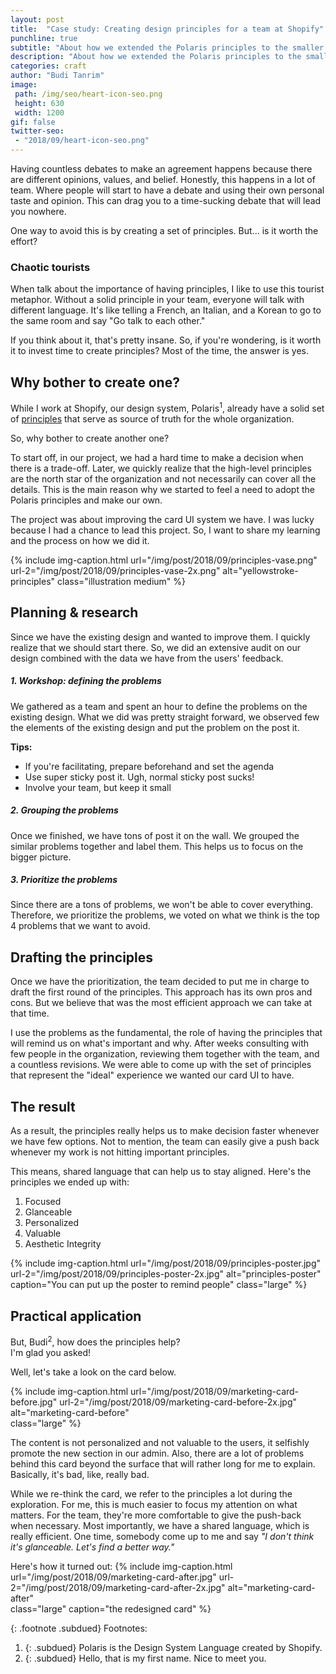 ```yaml
---
layout: post
title:  "Case study: Creating design principles for a team at Shopify"
punchline: true
subtitle: "About how we extended the Polaris principles to the smaller context in my project at Shopify."
description: "About how we extended the Polaris principles to the smaller context in my project at Shopify."
categories: craft
author: "Budi Tanrim"
image:
 path: /img/seo/heart-icon-seo.png
 height: 630
 width: 1200
gif: false
twitter-seo: 
 - "2018/09/heart-icon-seo.png"
---
```


Having countless debates to make an agreement happens because there are different opinions, values, and belief. Honestly, this happens in a lot of team. Where people will start to have a debate and using their own personal taste and opinion. This can drag you to a time-sucking debate that will lead you nowhere.

One way to avoid this is by creating a set of principles.
But... is it worth the effort?

### Chaotic tourists
When talk about the importance of having principles, I like to use this tourist metaphor. Without a solid principle in your team, everyone will talk with different language. It's like telling a French, an Italian, and a Korean to go to the same room and say "Go talk to each other." 

If you think about it, that's pretty insane. So, if you're wondering, is it worth it to invest time to create principles? Most of the time, the answer is yes.

## Why bother to create one?
While I work at Shopify, our design system, Polaris<sup>1</sup>, already have a solid set of [principles][polaris-principles] that serve as source of truth for the whole organization.

So, why bother to create another one?

To start off, in our project, we had a hard time to make a decision when there is a trade-off. Later, we quickly realize that the high-level principles are the north star of the organization and not necessarily can cover all the details. This is the main reason why we started to feel a need to adopt the Polaris principles and make our own.

The project was about improving the card UI system we have. I was lucky because I had a chance to lead this project. So, I want to share my learning and the process on how we did it.

{% include img-caption.html 
url="/img/post/2018/09/principles-vase.png" 
url-2="/img/post/2018/09/principles-vase-2x.png" 
alt="yellowstroke-principles" 
class="illustration medium" %}

## Planning & research
Since we have the existing design and wanted to improve them. I quickly realize that we should start there. So, we did an extensive audit on our design combined with the data we have from the users' feedback.

##### 1. Workshop: defining the problems
We gathered as a team and spent an hour to define the problems on the existing design. What we did was pretty straight forward, we observed few the elements of the existing design and put the problem on the post it.

**Tips:**
- If you're facilitating, prepare beforehand and set the agenda
- Use super sticky post it. Ugh, normal sticky post sucks!
- Involve your team, but keep it small

##### 2. Grouping the problems
Once we finished, we have tons of post it on the wall. We grouped the similar problems together and label them. This helps us to focus on the bigger picture.

##### 3. Prioritize the problems
Since there are a tons of problems, we won't be able to cover everything. Therefore, we prioritize the problems, we voted on what we think is the top 4 problems that we want to avoid.

## Drafting the principles
Once we have the prioritization, the team decided to put me in charge to draft the first round of the principles. This approach has its own pros and cons. But we believe that was the most efficient approach we can take at that time.

I use the problems as the fundamental, the role of having the principles that will remind us on what's important and why. After weeks consulting with few people in the organization, reviewing them together with the team, and a countless revisions. We were able to come up with the set of principles that represent the "ideal" experience we wanted our card UI to have.


## The result
As a result, the principles really helps us to make decision faster whenever we have few options. Not to mention, the team can easily give a push back whenever my work is not hitting important principles.

This means, shared language that can help us to stay aligned. Here's the principles we ended up with:

1. Focused
2. Glanceable
3. Personalized
4. Valuable
5. Aesthetic Integrity

{% include img-caption.html 
url="/img/post/2018/09/principles-poster.jpg" 
url-2="/img/post/2018/09/principles-poster-2x.jpg" 
alt="principles-poster" 
caption="You can put up the poster to remind people" 
class="large" %}

## Practical application
But, Budi<sup>2</sup>, how does the principles help?  
I'm glad you asked!

Well, let's take a look on the card below.

{% include img-caption.html 
url="/img/post/2018/09/marketing-card-before.jpg" 
url-2="/img/post/2018/09/marketing-card-before-2x.jpg" 
alt="marketing-card-before"  
class="large" %}

The content is not personalized and not valuable to the users, it selfishly promote the new section in our admin. Also, there are a lot of problems behind this card beyond the surface that will rather long for me to explain. Basically, it's bad, like, really bad.

While we re-think the card, we refer to the principles a lot during the exploration. For me, this is much easier to focus my attention on what matters. For the team, they're more comfortable to give the push-back when necessary. Most importantly, we have a shared language, which is really efficient. One time, somebody come up to me and say _"I don't think it's glanceable. Let's find a better way."_  

Here's how it turned out:
{% include img-caption.html 
url="/img/post/2018/09/marketing-card-after.jpg" 
url-2="/img/post/2018/09/marketing-card-after-2x.jpg" 
alt="marketing-card-after"  
class="large"
caption="the redesigned card" %}

{: .footnote .subdued}
Footnotes:
1. {: .subdued} Polaris is the Design System Language created by Shopify.
2. {: .subdued} Hello, that is my first name. Nice to meet you.

[julie]: https://medium.com/the-year-of-the-looking-glass/a-matter-of-principle-4f5e6ad076bb
[polaris-principles]: https://polaris.shopify.com/guides/principles